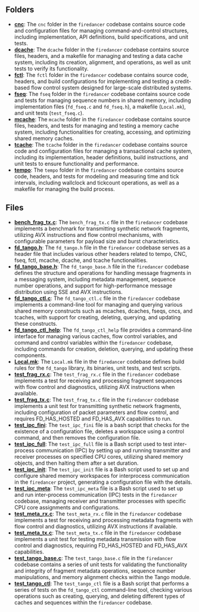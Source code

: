 ## Folders
- **[cnc](tango/cnc.driver.md)**: The `cnc` folder in the `firedancer` codebase contains source code and configuration files for managing command-and-control structures, including implementation, API definitions, build specifications, and unit tests.
- **[dcache](tango/dcache.driver.md)**: The `dcache` folder in the `firedancer` codebase contains source files, headers, and a makefile for managing and testing a data cache system, including its creation, alignment, and operations, as well as unit tests to verify its functionality.
- **[fctl](tango/fctl.driver.md)**: The `fctl` folder in the `firedancer` codebase contains source code, headers, and build configurations for implementing and testing a credit-based flow control system designed for large-scale distributed systems.
- **[fseq](tango/fseq.driver.md)**: The `fseq` folder in the `firedancer` codebase contains source code and tests for managing sequence numbers in shared memory, including implementation files (`fd_fseq.c` and `fd_fseq.h`), a makefile (`Local.mk`), and unit tests (`test_fseq.c`).
- **[mcache](tango/mcache.driver.md)**: The `mcache` folder in the `firedancer` codebase contains source files, headers, and tests for managing and testing a memory cache system, including functionalities for creating, accessing, and optimizing shared memory caches.
- **[tcache](tango/tcache.driver.md)**: The `tcache` folder in the `firedancer` codebase contains source code and configuration files for managing a transactional cache system, including its implementation, header definitions, build instructions, and unit tests to ensure functionality and performance.
- **[tempo](tango/tempo.driver.md)**: The `tempo` folder in the `firedancer` codebase contains source code, headers, and tests for modeling and measuring time and tick intervals, including wallclock and tickcount operations, as well as a makefile for managing the build process.

## Files
- **[bench_frag_tx.c](tango/bench_frag_tx.c.driver.md)**: The `bench_frag_tx.c` file in the `firedancer` codebase implements a benchmark for transmitting synthetic network fragments, utilizing AVX instructions and flow control mechanisms, with configurable parameters for payload size and burst characteristics.
- **[fd_tango.h](tango/fd_tango.h.driver.md)**: The `fd_tango.h` file in the `firedancer` codebase serves as a header file that includes various other headers related to tempo, CNC, fseq, fctl, mcache, dcache, and tcache functionalities.
- **[fd_tango_base.h](tango/fd_tango_base.h.driver.md)**: The `fd_tango_base.h` file in the `firedancer` codebase defines the structure and operations for handling message fragments in a messaging system, including metadata management, sequence number operations, and support for high-performance message distribution using SSE and AVX instructions.
- **[fd_tango_ctl.c](tango/fd_tango_ctl.c.driver.md)**: The `fd_tango_ctl.c` file in the `firedancer` codebase implements a command-line tool for managing and querying various shared memory constructs such as mcaches, dcaches, fseqs, cncs, and tcaches, with support for creating, deleting, querying, and updating these constructs.
- **[fd_tango_ctl_help](tango/fd_tango_ctl_help.driver.md)**: The `fd_tango_ctl_help` file provides a command-line interface for managing various caches, flow control variables, and command and control variables within the `firedancer` codebase, including commands for creation, deletion, querying, and updating these components.
- **[Local.mk](tango/Local.mk.driver.md)**: The `Local.mk` file in the `firedancer` codebase defines build rules for the `fd_tango` library, its binaries, unit tests, and test scripts.
- **[test_frag_rx.c](tango/test_frag_rx.c.driver.md)**: The `test_frag_rx.c` file in the `firedancer` codebase implements a test for receiving and processing fragment sequences with flow control and diagnostics, utilizing AVX instructions when available.
- **[test_frag_tx.c](tango/test_frag_tx.c.driver.md)**: The `test_frag_tx.c` file in the `firedancer` codebase implements a unit test for transmitting synthetic network fragments, including configuration of packet parameters and flow control, and requires FD_HAS_HOSTED and FD_HAS_AVX capabilities to run.
- **[test_ipc_fini](tango/test_ipc_fini.driver.md)**: The `test_ipc_fini` file is a bash script that checks for the existence of a configuration file, deletes a workspace using a control command, and then removes the configuration file.
- **[test_ipc_full](tango/test_ipc_full.driver.md)**: The `test_ipc_full` file is a Bash script used to test inter-process communication (IPC) by setting up and running transmitter and receiver processes on specified CPU cores, utilizing shared memory objects, and then halting them after a set duration.
- **[test_ipc_init](tango/test_ipc_init.driver.md)**: The `test_ipc_init` file is a Bash script used to set up and configure shared memory workspaces for interprocess communication in the `firedancer` project, generating a configuration file with the details.
- **[test_ipc_meta](tango/test_ipc_meta.driver.md)**: The `test_ipc_meta` file is a Bash script used to set up and run inter-process communication (IPC) tests in the `firedancer` codebase, managing receiver and transmitter processes with specific CPU core assignments and configurations.
- **[test_meta_rx.c](tango/test_meta_rx.c.driver.md)**: The `test_meta_rx.c` file in the `firedancer` codebase implements a test for receiving and processing metadata fragments with flow control and diagnostics, utilizing AVX instructions if available.
- **[test_meta_tx.c](tango/test_meta_tx.c.driver.md)**: The `test_meta_tx.c` file in the `firedancer` codebase implements a unit test for testing metadata transmission with flow control and diagnostics, requiring FD_HAS_HOSTED and FD_HAS_AVX capabilities.
- **[test_tango_base.c](tango/test_tango_base.c.driver.md)**: The `test_tango_base.c` file in the `firedancer` codebase contains a series of unit tests for validating the functionality and integrity of fragment metadata operations, sequence number manipulations, and memory alignment checks within the Tango module.
- **[test_tango_ctl](tango/test_tango_ctl.driver.md)**: The `test_tango_ctl` file is a Bash script that performs a series of tests on the `fd_tango_ctl` command-line tool, checking various operations such as creating, querying, and deleting different types of caches and sequences within the `firedancer` codebase.
